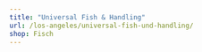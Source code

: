 ```yaml
---
title: "Universal Fish & Handling"
url: /los-angeles/universal-fish-und-handling/
shop: Fisch
---
```

